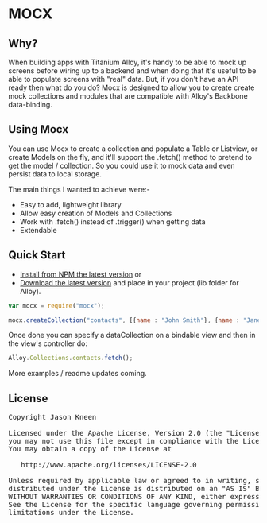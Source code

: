 # MOCX

## Why?

When building apps with Titanium Alloy, it's handy to be able to mock up screens before wiring up to a backend and when doing that it's useful to be able to populate screens with "real" data. But, if you don't have an API ready then what do you do? Mocx is designed to allow you to create create mock collections and modules that are compatible with Alloy's Backbone data-binding.

## Using Mocx

You can use Mocx to create a collection and populate a Table or Listview, or create Models on the fly, and it'll support the .fetch() method to pretend to get the model / collection. So you could use it to mock data and even persist data to local storage.

The main things I wanted to achieve were:-

* Easy to add, lightweight library
* Allow easy creation of Models and Collections
* Work with .fetch() instead of .trigger() when getting data
* Extendable

## Quick Start

* [Install from NPM the latest version](https://www.npmjs.com/package/mocx)
or
* [Download the latest version](https://github.com/jasonkneen/mocx) and place in your project (lib folder for Alloy).

```javascript
var mocx = require("mocx");

mocx.createCollection("contacts", [{name : "John Smith"}, {name : "Jane Doe"}]);

```

Once done you can specify a dataCollection on a bindable view and then in the view's controller do:

```javascript
Alloy.Collections.contacts.fetch();
```

More examples / readme updates coming.

## License

<pre>
Copyright Jason Kneen

Licensed under the Apache License, Version 2.0 (the "License");
you may not use this file except in compliance with the License.
You may obtain a copy of the License at

   http://www.apache.org/licenses/LICENSE-2.0

Unless required by applicable law or agreed to in writing, software
distributed under the License is distributed on an "AS IS" BASIS,
WITHOUT WARRANTIES OR CONDITIONS OF ANY KIND, either express or implied.
See the License for the specific language governing permissions and
limitations under the License.
</pre>
